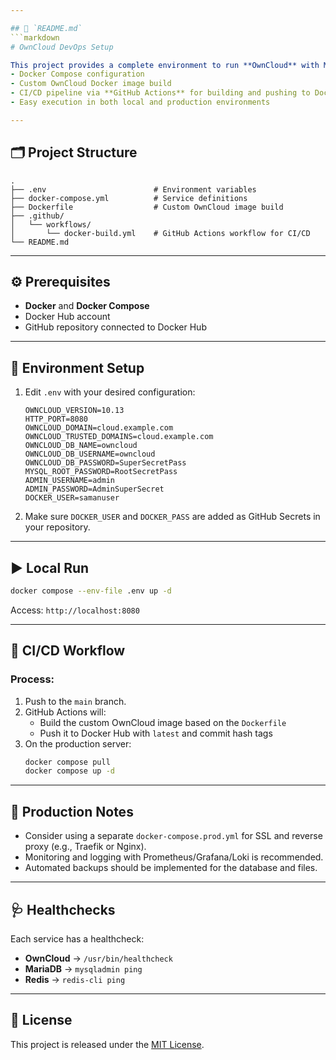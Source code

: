 ```yaml
---

## 📄 `README.md`
```markdown
# OwnCloud DevOps Setup

This project provides a complete environment to run **OwnCloud** with MariaDB and Redis, featuring:
- Docker Compose configuration
- Custom OwnCloud Docker image build
- CI/CD pipeline via **GitHub Actions** for building and pushing to Docker Hub
- Easy execution in both local and production environments

---
```


## 🗂 Project Structure
```
.
├── .env                        # Environment variables
├── docker-compose.yml          # Service definitions
├── Dockerfile                  # Custom OwnCloud image build
├── .github/
│   └── workflows/
│       └── docker-build.yml    # GitHub Actions workflow for CI/CD
└── README.md
```

---

## ⚙ Prerequisites
- **Docker** and **Docker Compose**
- Docker Hub account
- GitHub repository connected to Docker Hub

---

## 🔧 Environment Setup
1. Edit `.env` with your desired configuration:
   ```env
   OWNCLOUD_VERSION=10.13
   HTTP_PORT=8080
   OWNCLOUD_DOMAIN=cloud.example.com
   OWNCLOUD_TRUSTED_DOMAINS=cloud.example.com
   OWNCLOUD_DB_NAME=owncloud
   OWNCLOUD_DB_USERNAME=owncloud
   OWNCLOUD_DB_PASSWORD=SuperSecretPass
   MYSQL_ROOT_PASSWORD=RootSecretPass
   ADMIN_USERNAME=admin
   ADMIN_PASSWORD=AdminSuperSecret
   DOCKER_USER=samanuser
   ```

2. Make sure `DOCKER_USER` and `DOCKER_PASS` are added as GitHub Secrets in your repository.

---

## ▶ Local Run
```bash
docker compose --env-file .env up -d
```
Access: `http://localhost:8080`

---

## 🚀 CI/CD Workflow
### Process:
1. Push to the `main` branch.
2. GitHub Actions will:
   - Build the custom OwnCloud image based on the `Dockerfile`
   - Push it to Docker Hub with `latest` and commit hash tags
3. On the production server:
   ```bash
   docker compose pull
   docker compose up -d
   ```

---

## 📡 Production Notes
- Consider using a separate `docker-compose.prod.yml` for SSL and reverse proxy (e.g., Traefik or Nginx).
- Monitoring and logging with Prometheus/Grafana/Loki is recommended.
- Automated backups should be implemented for the database and files.

---

## 🩺 Healthchecks
Each service has a healthcheck:
- **OwnCloud** → `/usr/bin/healthcheck`
- **MariaDB** → `mysqladmin ping`
- **Redis** → `redis-cli ping`

---

## 📜 License
This project is released under the [MIT License](LICENSE).